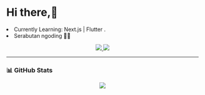 <h1>Hi there,👋</h1>

<li>Currently Learning: Next.js | Flutter .</li>
<li>Serabutan ngoding 🧑‍💻</li>

<p align="center">
  <a href="https://www.linkedin.com/in/mochammad-fernanda/">
    <img src="https://img.shields.io/badge/-mochammad%20fernanda-blue?style=for-the-badge&logo=Linkedin&logoColor=3178C6&labelColor=black&color=black">
  </a>
  <a href="mailto:veloxium.dev@gmail.com">
    <img src="https://img.shields.io/badge/veloxium.dev@gmail.com-0078D4?style=for-the-badge&logo=Gmail&logoColor=3178C6&labelColor=black&color=black">
  </a>
</p>

---

### 📊 GitHub Stats  
<p align="center">
  <a href="https://github.com/Veloxium">
    <img src="https://github-readme-stats.vercel.app/api/top-langs/?username=Veloxium&layout=compact&theme=chartreuse-dark&langs_count=6">
  </a>
</p>

